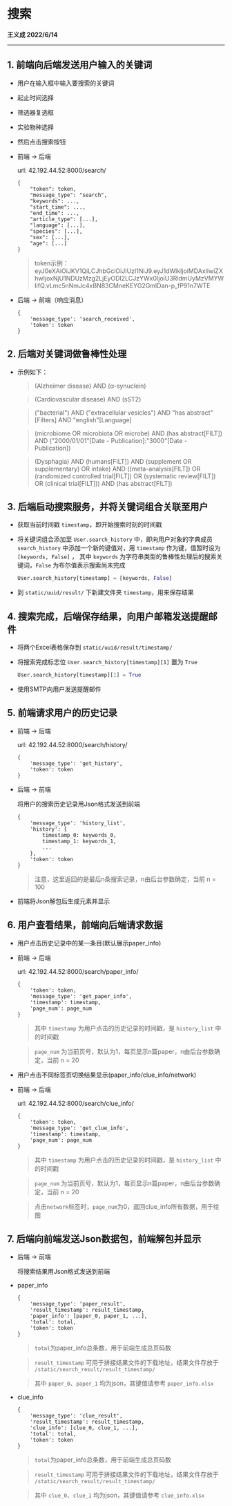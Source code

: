 # 搜索

**王义成 2022/6/14**

---

## 1. 前端向后端发送用户输入的关键词

* 用户在输入框中输入要搜索的关键词

* 起止时间选择

* 筛选器复选框

* 实验物种选择

* 然后点击搜索按钮

* 前端 -> 后端

    url: 42.192.44.52:8000/search/

    ```
    {
        "token": token,
        "message_type": "search", 
        "keywords": ..., 
        "start_time": ..., 
        "end_time": ..., 
        "article_type": [...],
        "language": [...],
        "species": [...],
        "sex": [...],
        "age": [...]
    }
    ```

    > token示例：eyJ0eXAiOiJKV1QiLCJhbGciOiJIUzI1NiJ9.eyJ1dWlkIjoiMDAxIiwiZXhwIjoxNjU1NDUzMzg2LjEyODI2LCJzYWx0IjoiU3RldmUyMzVMYWIifQ.vLmc5nNmJc4xBN83CMneKEYG2GmIDan-p_fP91n7WTE

* 后端 -> 前端（响应消息）
    
    ```
    {   
        'message_type': 'search_received',
        'token': token
    }
    ```

## 2. 后端对关键词做鲁棒性处理

* 示例如下：
    > (Alzheimer disease) AND (α-synuclein)

    > (Cardiovascular disease) AND (sST2)

    > ("bacterial") AND ("extracellular vesicles") AND "has abstract"[Filters] AND "english"[Language]

    > (microbiome OR microbiota OR microbe) AND (has abstract[FILT]) AND ("2000/01/01"[Date - Publication]:"3000"[Date - Publication])

    > (Dysphagia) AND (humans[FILT]) AND (supplement OR supplementary) OR intake) AND ((meta-analysis[FILT]) OR (randomized controlled trial[FILT]) OR (systematic review[FILT]) OR (clinical trial[FILT])) AND (has abstract[FILT])

## 3. 后端启动搜索服务，并将关键词组合关联至用户

* 获取当前时间戳 ```timestamp```，即开始搜索时刻的时间戳

* 将关键词组合添加至 ```User.search_history``` 中，即向用户对象的字典成员 ```search_history``` 中添加一个新的键值对，用 ```timestamp``` 作为键，值暂时设为 ```[keywords, False]``` ， 其中 ```keywords``` 为字符串类型的鲁棒性处理后的搜索关键词，```False``` 为布尔值表示搜索尚未完成

    ```python
    User.search_history[timestamp] = [keywords, False]
    ```

* 到 ```static/uuid/result/``` 下新建文件夹 ```timestamp```，用来保存结果

## 4. 搜索完成，后端保存结果，向用户邮箱发送提醒邮件

* 将两个Excel表格保存到 ```static/uuid/result/timestamp/``` 

* 将搜索完成标志位 ```User.search_history[timestamp][1]``` 置为 ```True```

    ```python
    User.search_history[timestamp][1] = True
    ```

* 使用SMTP向用户发送提醒邮件

## 5. 前端请求用户的历史记录

* 前端 -> 后端

    url: 42.192.44.52:8000/search/history/

    ```
    {
        'message_type': 'get_history',
        'token': token
    }
    ```

* 后端 -> 前端

    将用户的搜索历史记录用Json格式发送到前端

    ```
    {   
        'message_type': 'history_list',
        'history': {
            timestamp_0: keywords_0,
            timestamp_1: keywords_1,
            ...
        },
        'token': token
    }
    ```

    > 注意，这里返回的是最后n条搜索记录，n由后台参数确定，当前 n = 100

* 前端将Json解包后生成元素并显示

## 6. 用户查看结果，前端向后端请求数据

* 用户点击历史记录中的某一条目(默认展示paper_info)

* 前端 -> 后端
    
    url: 42.192.44.52:8000/search/paper_info/

    ```
    {
        'token': token,
        'message_type': 'get_paper_info',
        'timestamp': timestamp,
        'page_num': page_num
    }
    ```

    > 其中 ```timestamp``` 为用户点击的历史记录的时间戳，是 ```history_list``` 中的时间戳

    > ```page_num``` 为当前页号，默认为1，每页显示n篇paper，n由后台参数确定，当前 n = 20


* 用户点击不同标签页切换结果显示(paper_info/clue_info/network)
* 前端 -> 后端

  url: 42.192.44.52:8000/search/clue_info/

    ```
    {
        'token': token,
        'message_type': 'get_clue_info',
        'timestamp': timestamp,
        'page_num': page_num
    }
    ```
  > 其中 ```timestamp``` 为用户点击的历史记录的时间戳，是 ```history_list``` 中的时间戳

  > ```page_num``` 为当前页号，默认为1，每页显示n篇paper，n由后台参数确定，当前 n = 20
  
  >点击```network```标签时，```page_num```为0，返回clue_info所有数据，用于绘图


## 7. 后端向前端发送Json数据包，前端解包并显示

* 后端 -> 前端
    
    将搜索结果用Json格式发送到前端
* paper_info

    ```
    {   
        'message_type': 'paper_result',
        'result_timestamp': result_timestamp,
        'paper_info': [paper_0, paper_1, ...],
        'total': total,
        'token': token
    }
    ```
    >```total```为paper_info总条数，用于前端生成总页码数

    > ```result_timestamp``` 可用于拼接结果文件的下载地址，结果文件存放于 ```/static/search_result/result_timestamp/``` 

    > 其中 ```paper_0```、```paper_1``` 均为json，其键值请参考 ```paper_info.xlsx```

* clue_info

    ```
    {   
        'message_type': 'clue_result',
        'result_timestamp': result_timestamp,
        'clue_info': [clue_0, clue_1, ...],
        'total': total,
        'token': token
    }
    ```
  >```total```为paper_info总条数，用于前端生成总页码数

  > ```result_timestamp``` 可用于拼接结果文件的下载地址，结果文件存放于 ```/static/search_result/result_timestamp/```

  > 其中 ```clue_0```、```clue_1``` 均为json，其键值请参考 ```clue_info.xlsx```
